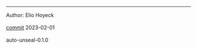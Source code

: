 
-------------------------------------------------------------

Author: Elio Hoyeck  <br></br>
 [commit](https://github.com/Eliohoyeck/terraform-aws-privatemodule/commit/c5d84778237a86d100488add2d6cd51fb072b388)	 2023-02-01 <br></br>
 auto-unseal-0.1.0 <br></br>


